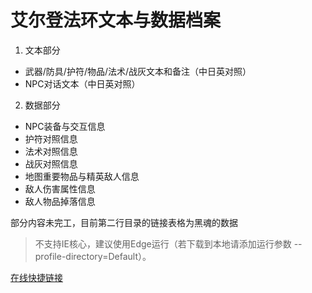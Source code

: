# 艾尔登法环文本与数据档案

1. 文本部分
* 武器/防具/护符/物品/法术/战灰文本和备注（中日英对照）
* NPC对话文本（中日英对照）

2. 数据部分
* NPC装备与交互信息
* 护符对照信息
* 法术对照信息
* 战灰对照信息
* 地图重要物品与精英敌人信息
* 敌人伤害属性信息
* 敌人物品掉落信息

部分内容未完工，目前第二行目录的链接表格为黑魂的数据
>不支持IE核心，建议使用Edge运行（若下载到本地请添加运行参数 --profile-directory=Default）。

[在线快捷链接](https://fengmowei.github.io/Elden-Ring-Document/)
